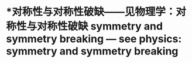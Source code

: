 # \*对称性与对称性破缺——见物理学：对称性与对称性破缺 symmetry and symmetry breaking — see physics: symmetry and symmetry breaking

